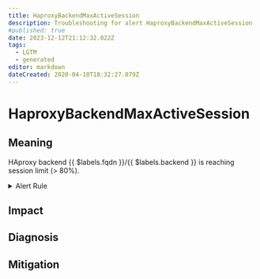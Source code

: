 ```yaml
---
title: HaproxyBackendMaxActiveSession
description: Troubleshooting for alert HaproxyBackendMaxActiveSession
#published: true
date: 2023-12-12T21:12:32.022Z
tags: 
  - LGTM
  - generated
editor: markdown
dateCreated: 2020-04-10T18:32:27.079Z
---
```


# HaproxyBackendMaxActiveSession

## Meaning
[//]: # "Short paragraph that explains what the alert means"
HAproxy backend {{ $labels.fqdn }}/{{ $labels.backend }} is reaching session limit (> 80%).

<details>
  <summary>Alert Rule</summary>

{{% rule "haproxy/haproxy-exporter-v1.yml" "HaproxyBackendMaxActiveSession" %}}

<!-- Rule when generated

```yaml
alert: HaproxyBackendMaxActiveSession
expr: ((sum by (backend) (avg_over_time(haproxy_backend_current_sessions[2m]) * 100) / sum by (backend) (avg_over_time(haproxy_backend_limit_sessions[2m])))) > 80
for: 2m
labels:
    severity: warning
annotations:
    summary: HAProxy backend max active session (instance {{ $labels.instance }})
    description: |-
        HAproxy backend {{ $labels.fqdn }}/{{ $labels.backend }} is reaching session limit (> 80%).
          VALUE = {{ $value }}
          LABELS = {{ $labels }}
    runbook: https://github.com/srerun/prometheus-alerts/blob/main/content/runbooks/haproxy-exporter-v1/HaproxyBackendMaxActiveSession.md

```

-->

</details>


## Impact
[//]: # "What could / will happen if the alert is not addressed"



## Diagnosis
[//]: # "Steps to take to identify the cause of the problem"



## Mitigation
[//]: # "The steps necessary to resolve the alert"
